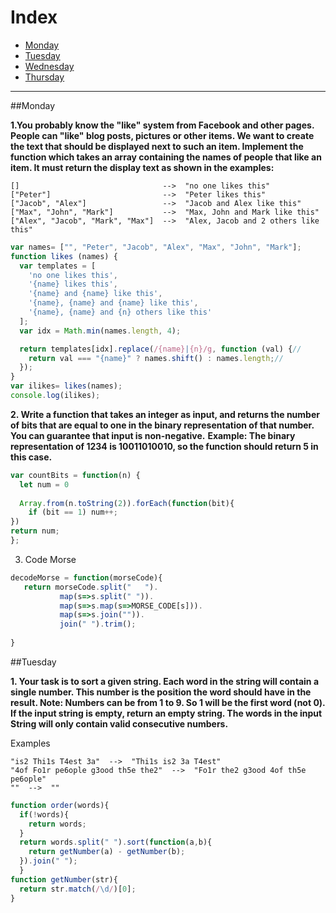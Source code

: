 # Index
- [Monday](#monday)
- [Tuesday](#tuesday)
- [Wednesday](#wednesday)
- [Thursday](#thursday)
---

##Monday

**1.You probably know the "like" system from Facebook and other pages. People can "like" blog posts, pictures or other items. We want to create the text that should be displayed next to such an item.
Implement the function which takes an array containing the names of people that like an item. It must return the display text as shown in the examples:**
```
[]                                -->  "no one likes this"
["Peter"]                         -->  "Peter likes this"
["Jacob", "Alex"]                 -->  "Jacob and Alex like this"
["Max", "John", "Mark"]           -->  "Max, John and Mark like this"
["Alex", "Jacob", "Mark", "Max"]  -->  "Alex, Jacob and 2 others like this"
```
```Javascript
var names= ["", "Peter", "Jacob", "Alex", "Max", "John", "Mark"];
function likes (names) {
  var templates = [
    'no one likes this',
    '{name} likes this',
    '{name} and {name} like this',
    '{name}, {name} and {name} like this',
    '{name}, {name} and {n} others like this'
  ];
  var idx = Math.min(names.length, 4);

  return templates[idx].replace(/{name}|{n}/g, function (val) {// 
    return val === "{name}" ? names.shift() : names.length;// 
  });
}
var ilikes= likes(names);
console.log(ilikes);
```

**2. Write a function that takes an integer as input, and returns the number of bits that are equal to one in the binary representation of that number. You can guarantee that input is non-negative.**
**Example: The binary representation of 1234 is 10011010010, so the function should return 5 in this case.**
```Javascript
var countBits = function(n) {
  let num = 0
  
  Array.from(n.toString(2)).forEach(function(bit){
    if (bit == 1) num++;
})
return num;
};
```

3. Code Morse
```Javascript
decodeMorse = function(morseCode){
   return morseCode.split("   ").
           map(s=>s.split(" ")).
           map(s=>s.map(s=>MORSE_CODE[s])).
           map(s=>s.join("")).
           join(" ").trim();
  
}
```

##Tuesday

**1. Your task is to sort a given string. Each word in the string will contain a single number. This number is the position the word should have in the result.
Note: Numbers can be from 1 to 9. So 1 will be the first word (not 0).
If the input string is empty, return an empty string. The words in the input String will only contain valid consecutive numbers.**

Examples
```
"is2 Thi1s T4est 3a"  -->  "Thi1s is2 3a T4est"
"4of Fo1r pe6ople g3ood th5e the2"  -->  "Fo1r the2 g3ood 4of th5e pe6ople"
""  -->  ""
```
```JavaScript
function order(words){
  if(!words){
    return words;
  }
  return words.split(" ").sort(function(a,b){
    return getNumber(a) - getNumber(b);
  }).join(" ");
  }
function getNumber(str){
  return str.match(/\d/)[0];
}
```
